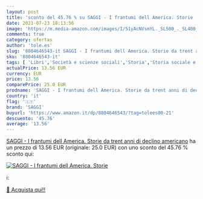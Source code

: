 ```yaml
---
layout: post
title: 'sconto del 45.76 % su SAGGI - I frantumi dell America. Storie   '
date: 2021-07-23 18:13:56
image: 'https://m.media-amazon.com/images/I/51yAcNVsmYL._SL500_._SL400_.jpg'
comments: true
category: ofertas
author: 'tole.es'
slug: '8804646543-it SAGGI - I frantumi dell America. Storie da trent anni di...'
sku: '8804646543-it'
tags: [ 'Libri','Società e scienze sociali','Storia','Storia sociale e culturale','Studi culturali e sociali','saggi', ]
actualPrice: 13.56 EUR
currency: EUR
price: 13.56
comparePrice: 25.0 EUR
prodname: 'SAGGI - I frantumi dell America. Storie da trent anni di declino americano'
country: 'it'
flag: '🇮🇹'
brand: 'SAGGI'
buyurl: 'https://www.amazon.it/dp/8804646543/?tag=tolees00-21'
descuento: '45.76'
average: '13.56'
---
```


[SAGGI - I frantumi dell America. Storie da trent anni di declino americano](https://www.amazon.it/dp/8804646543/?tag=tolees00-21) ha un prezzo di 13.56 EUR (originale: 25.0 EUR) con uno sconto del 45.76 % sconto qui:

[![SAGGI - I frantumi dell America. Storie ](https://m.media-amazon.com/images/I/51yAcNVsmYL._SL500_._SL400_.jpg)](https://www.amazon.it/dp/8804646543/?tag=tolees00-21)

ℹ️:


[🛒 Acquista qui!!](https://www.amazon.it/dp/8804646543/?tag=tolees00-21)
